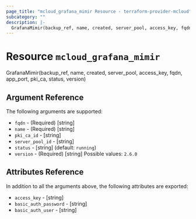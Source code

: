 ```yaml
---
page_title: "mcloud_grafana_mimir Resource - terraform-provider-mcloud"
subcategory: ""
description: |-
  GrafanaMimir(backup_ref, name, created, server_pool, access_key, fqdn, app_port, pki_ca, status, version)
---
```


# Resource `mcloud_grafana_mimir`

GrafanaMimir(backup_ref, name, created, server_pool, access_key, fqdn, app_port, pki_ca, status, version)



## Argument Reference

The following arguments are supported:

- `fqdn` - (Required) [string]  
- `name` - (Required) [string]  
- `pki_ca_id` - [string]  
- `server_pool_id` - [string]  
- `status` - [string]   (default: `running`)
- `version` - (Required) [string] Possible values: `2.6.0` 

## Attributes Reference

In addition to all the arguments above, the following attributes are exported:

- `access_key` - [string] 
- `basic_auth_password` - [string] 
- `basic_auth_user` - [string] 